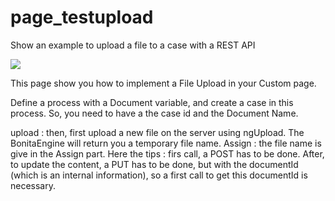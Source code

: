 # page_testupload
Show an example to upload a file to a case with a REST API


 <img src="screenshot_foodtruck.jpg" />
 
This page show you how to implement a File Upload in your Custom page.

Define a process with a Document variable, and create a case in this process. So, you need to have a the case id and the Document Name. 

upload : then, first upload a new file on the server using ngUpload. The BonitaEngine will return you a temporary file name. 
Assign : the file name is give in the Assign part. Here the tips : firs call, a POST has to be done.
After, to update the content, a PUT has to be done, but with the documentId (which is an internal information), so a first call to get this documentId is necessary.